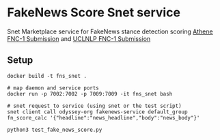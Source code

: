 # FakeNews Score Snet service 

Snet Marketplace service for FakeNews stance detection scoring [Athene FNC-1 Submission](https://github.com/hanselowski/athene_system) and [UCLNLP FNC-1 Submission](https://mr.cs.ucl.ac.uk/)

## Setup


	docker build -t fns_snet .
	
	# map daemon and service ports
	docker run -p 7002:7002 -p 7009:7009 -it fns_snet bash

	# snet request to service (using snet or the test script)
	snet client call odyssey-org fakenews-service default_group fn_score_calc '{"headline":"news_headline","body":"news_body"}' 
	
	python3 test_fake_news_score.py
